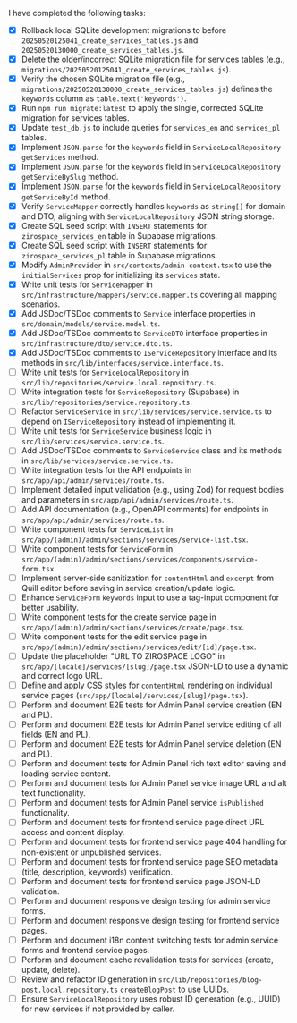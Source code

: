 I have completed the following tasks:
- [x] Rollback local SQLite development migrations to before `20250520125041_create_services_tables.js` and `20250520130000_create_services_tables.js`.
- [x] Delete the older/incorrect SQLite migration file for services tables (e.g., `migrations/20250520125041_create_services_tables.js`).
- [x] Verify the chosen SQLite migration file (e.g., `migrations/20250520130000_create_services_tables.js`) defines the `keywords` column as `table.text('keywords')`.
- [x] Run `npm run migrate:latest` to apply the single, corrected SQLite migration for services tables.
- [x] Update `test_db.js` to include queries for `services_en` and `services_pl` tables.
- [x] Implement `JSON.parse` for the `keywords` field in `ServiceLocalRepository` `getServices` method.
- [x] Implement `JSON.parse` for the `keywords` field in `ServiceLocalRepository` `getServiceBySlug` method.
- [x] Implement `JSON.parse` for the `keywords` field in `ServiceLocalRepository` `getServiceById` method.
- [x] Verify `ServiceMapper` correctly handles `keywords` as `string[]` for domain and DTO, aligning with `ServiceLocalRepository` JSON string storage.
- [x] Create SQL seed script with `INSERT` statements for `zirospace_services_en` table in Supabase migrations.
- [x] Create SQL seed script with `INSERT` statements for `zirospace_services_pl` table in Supabase migrations.
- [x] Modify `AdminProvider` in `src/contexts/admin-context.tsx` to use the `initialServices` prop for initializing its `services` state.
- [x] Write unit tests for `ServiceMapper` in `src/infrastructure/mappers/service.mapper.ts` covering all mapping scenarios.
- [x] Add JSDoc/TSDoc comments to `Service` interface properties in `src/domain/models/service.model.ts`.
- [x] Add JSDoc/TSDoc comments to `ServiceDTO` interface properties in `src/infrastructure/dto/service.dto.ts`.
- [x] Add JSDoc/TSDoc comments to `IServiceRepository` interface and its methods in `src/lib/interfaces/service.interface.ts`.
- [ ] Write unit tests for `ServiceLocalRepository` in `src/lib/repositories/service.local.repository.ts`.
- [ ] Write integration tests for `ServiceRepository` (Supabase) in `src/lib/repositories/service.repository.ts`.
- [ ] Refactor `ServiceService` in `src/lib/services/service.service.ts` to depend on `IServiceRepository` instead of implementing it.
- [ ] Write unit tests for `ServiceService` business logic in `src/lib/services/service.service.ts`.
- [ ] Add JSDoc/TSDoc comments to `ServiceService` class and its methods in `src/lib/services/service.service.ts`.
- [ ] Write integration tests for the API endpoints in `src/app/api/admin/services/route.ts`.
- [ ] Implement detailed input validation (e.g., using Zod) for request bodies and parameters in `src/app/api/admin/services/route.ts`.
- [ ] Add API documentation (e.g., OpenAPI comments) for endpoints in `src/app/api/admin/services/route.ts`.
- [ ] Write component tests for `ServiceList` in `src/app/(admin)/admin/sections/services/service-list.tsx`.
- [ ] Write component tests for `ServiceForm` in `src/app/(admin)/admin/sections/services/components/service-form.tsx`.
- [ ] Implement server-side sanitization for `contentHtml` and `excerpt` from Quill editor before saving in service creation/update logic.
- [ ] Enhance `ServiceForm` `keywords` input to use a tag-input component for better usability.
- [ ] Write component tests for the create service page in `src/app/(admin)/admin/sections/services/create/page.tsx`.
- [ ] Write component tests for the edit service page in `src/app/(admin)/admin/sections/services/edit/[id]/page.tsx`.
- [ ] Update the placeholder "URL TO ZIROSPACE LOGO" in `src/app/[locale]/services/[slug]/page.tsx` JSON-LD to use a dynamic and correct logo URL.
- [ ] Define and apply CSS styles for `contentHtml` rendering on individual service pages (`src/app/[locale]/services/[slug]/page.tsx`).
- [ ] Perform and document E2E tests for Admin Panel service creation (EN and PL).
- [ ] Perform and document E2E tests for Admin Panel service editing of all fields (EN and PL).
- [ ] Perform and document E2E tests for Admin Panel service deletion (EN and PL).
- [ ] Perform and document tests for Admin Panel rich text editor saving and loading service content.
- [ ] Perform and document tests for Admin Panel service image URL and alt text functionality.
- [ ] Perform and document tests for Admin Panel service `isPublished` functionality.
- [ ] Perform and document tests for frontend service page direct URL access and content display.
- [ ] Perform and document tests for frontend service page 404 handling for non-existent or unpublished services.
- [ ] Perform and document tests for frontend service page SEO metadata (title, description, keywords) verification.
- [ ] Perform and document tests for frontend service page JSON-LD validation.
- [ ] Perform and document responsive design testing for admin service forms.
- [ ] Perform and document responsive design testing for frontend service pages.
- [ ] Perform and document i18n content switching tests for admin service forms and frontend service pages.
- [ ] Perform and document cache revalidation tests for services (create, update, delete).
- [ ] Review and refactor ID generation in `src/lib/repositories/blog-post.local.repository.ts` `createBlogPost` to use UUIDs.
- [ ] Ensure `ServiceLocalRepository` uses robust ID generation (e.g., UUID) for new services if not provided by caller.
